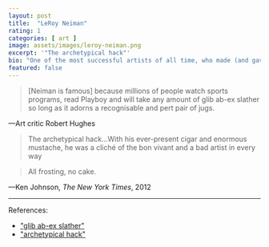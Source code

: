 ```yaml
---
layout: post
title:  "LeRoy Neiman"
rating: 1
categories: [ art ]
image: assets/images/leroy-neiman.png
excerpt: '"The archetypical hack"'
bio: "One of the most successful artists of all time, who made (and gave away) millions of dollars."
featured: false
---
```


> [Neiman is famous] because millions of people watch sports programs, read Playboy and will take any amount of glib ab-ex slather so long as it adorns a recognisable and pert pair of jugs.

—Art critic Robert Hughes

> The archetypical hack...With his ever-present cigar and enormous mustache, he was a cliché of the bon vivant and a bad artist in every way

> All frosting, no cake.

—Ken Johnson, _The New York Times_, 2012

---

References:

- ["glib ab-ex slather"](https://www.theguardian.com/artanddesign/jonathanjonesblog/2012/jun/21/leroy-neiman-famous-artist-great)
- ["archetypical hack"](https://www.nytimes.com/2012/06/23/arts/design/leroy-neiman-and-the-serious-art-world.html)
